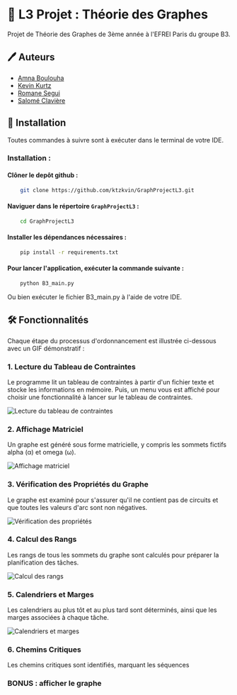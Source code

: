 
# 🧮 L3 Projet : Théorie des Graphes

Projet de Théorie des Graphes de 3ème année à l'EFREI Paris du groupe B3.


## 🖊️ Auteurs 

- [Amna Boulouha](https://github.com/blhmna)
- [Kevin Kurtz](https://github.com/ktzkvin)
- [Romane Segui](https://github.com/Airseg)
- [Salomé Clavière](https://github.com/salobinks)
	

## 💾 Installation 

Toutes commandes à suivre sont à exécuter dans le terminal de votre IDE.

### Installation :
#### Clôner le depôt github :
```bash
    git clone https://github.com/ktzkvin/GraphProjectL3.git
```

#### Naviguer dans le répertoire `GraphProjectL3` :
```bash
    cd GraphProjectL3
```

#### Installer les dépendances nécessaires :
```bash
    pip install -r requirements.txt
```

#### Pour lancer l'application, exécuter la commande suivante :
```bash
    python B3_main.py
```

Ou bien exécuter le fichier B3_main.py à l'aide de votre IDE.
## 🛠️ Fonctionnalités

Chaque étape du processus d'ordonnancement est illustrée ci-dessous avec un GIF démonstratif :

### 1. Lecture du Tableau de Contraintes
Le programme lit un tableau de contraintes à partir d'un fichier texte et stocke les informations en mémoire. Puis, un menu vous est affiché pour choisir une fonctionnalité à lancer sur le tableau de contraintes.

![Lecture du tableau de contraintes](https://cdn.discordapp.com/attachments/422113586597593088/1227010856659849308/1_1.gif?ex=6626d9e8&is=661464e8&hm=9c90b80ddf6b784c84e14d747c582b2dc374fbbc53c0cb0e7d93f6fb134c9b61&)

### 2. Affichage Matriciel
Un graphe est généré sous forme matricielle, y compris les sommets fictifs alpha (α) et omega (ω).

![Affichage matriciel](https://cdn.discordapp.com/attachments/422113586597593088/1227010856659849308/1_1.gif?ex=6626d9e8&is=661464e8&hm=9c90b80ddf6b784c84e14d747c582b2dc374fbbc53c0cb0e7d93f6fb134c9b61&)

### 3. Vérification des Propriétés du Graphe
Le graphe est examiné pour s'assurer qu'il ne contient pas de circuits et que toutes les valeurs d'arc sont non négatives.

![Vérification des propriétés](https://cdn.discordapp.com/attachments/422113586597593088/1227010856659849308/1_1.gif?ex=6626d9e8&is=661464e8&hm=9c90b80ddf6b784c84e14d747c582b2dc374fbbc53c0cb0e7d93f6fb134c9b61&)

### 4. Calcul des Rangs
Les rangs de tous les sommets du graphe sont calculés pour préparer la planification des tâches.

![Calcul des rangs](https://cdn.discordapp.com/attachments/422113586597593088/1227010856659849308/1_1.gif?ex=6626d9e8&is=661464e8&hm=9c90b80ddf6b784c84e14d747c582b2dc374fbbc53c0cb0e7d93f6fb134c9b61&)

### 5. Calendriers et Marges
Les calendriers au plus tôt et au plus tard sont déterminés, ainsi que les marges associées à chaque tâche.

![Calendriers et marges](https://cdn.discordapp.com/attachments/422113586597593088/1227010856659849308/1_1.gif?ex=6626d9e8&is=661464e8&hm=9c90b80ddf6b784c84e14d747c582b2dc374fbbc53c0cb0e7d93f6fb134c9b61&)

### 6. Chemins Critiques
Les chemins critiques sont identifiés, marquant les séquences

### BONUS : afficher le graphe
